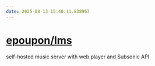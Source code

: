 ```yaml
---
date: 2025-08-13 15:40:11.838967
---
```


# [epoupon/lms](https://github.com/epoupon/lms)

self-hosted music server with web player and Subsonic API